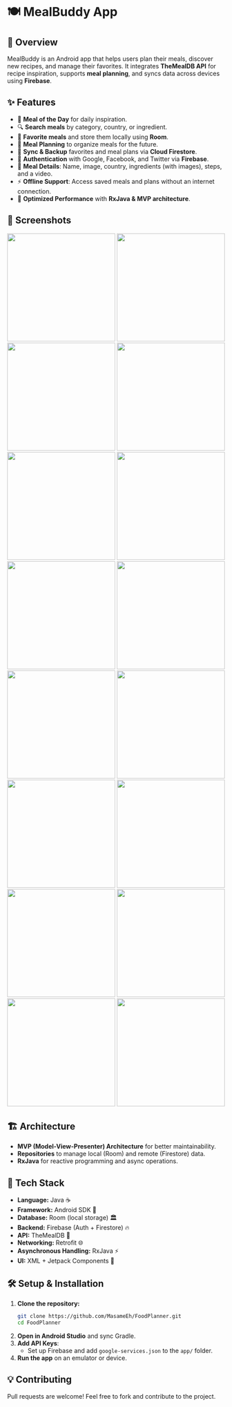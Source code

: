 # 🍽️ MealBuddy App

## 📌 Overview
MealBuddy is an Android app that helps users plan their meals, discover new recipes, and manage their favorites. It integrates **TheMealDB API** for recipe inspiration, supports **meal planning**, and syncs data across devices using **Firebase**.

## ✨ Features
- 🌟 **Meal of the Day** for daily inspiration.
- 🔍 **Search meals** by category, country, or ingredient.
- 📌 **Favorite meals** and store them locally using **Room**.
- 📅 **Meal Planning** to organize meals for the future.
- 🔄 **Sync & Backup** favorites and meal plans via **Cloud Firestore**.
- 👤 **Authentication** with Google, Facebook, and Twitter via **Firebase**.
- 🎥 **Meal Details**: Name, image, country, ingredients (with images), steps, and a video.
- ⚡ **Offline Support**: Access saved meals and plans without an internet connection.
- 🚀 **Optimized Performance** with **RxJava & MVP architecture**.

## 📱 Screenshots
<div align="center">
  <img src="screenshots/splash.jpg" width="250">
  <img src="screenshots/welcome.jpg" width="250">
  <img src="screenshots/google.jpg" width="250">
  <img src="screenshots/login.jpg" width="250">
  <img src="screenshots/signup.jpg" width="250">
  <img src="screenshots/home.jpg" width="250">
  <img src="screenshots/meal_details.jpg" width="250">
  <img src="screenshots/search_options.jpg" width="250">
  <img src="screenshots/ingredients.jpg" width="250">
  <img src="screenshots/meals.jpg" width="250">
  <img src="screenshots/favs.jpg" width="250">
  <img src="screenshots/no_favs.jpg" width="250">
  <img src="screenshots/plans.jpg" width="250">
  <img src="screenshots/profile.jpg" width="250">
  <img src="screenshots/guest.jpeg" width="250">
  <img src="screenshots/offline.jpeg" width="250">
  
</div>

## 🏗️ Architecture
- **MVP (Model-View-Presenter) Architecture** for better maintainability.
- **Repositories** to manage local (Room) and remote (Firestore) data.
- **RxJava** for reactive programming and async operations.

## 🔧 Tech Stack
- **Language:** Java ☕
- **Framework:** Android SDK 📱
- **Database:** Room (local storage) 🏛️
- **Backend:** Firebase (Auth + Firestore) 🔥
- **API:** TheMealDB 🍲
- **Networking:** Retrofit 🌐
- **Asynchronous Handling:** RxJava ⚡
- **UI:** XML + Jetpack Components 🎨

## 🛠️ Setup & Installation
1. **Clone the repository:**
   ```sh
   git clone https://github.com/MasameEh/FoodPlanner.git
   cd FoodPlanner
   ```
2. **Open in Android Studio** and sync Gradle.
3. **Add API Keys**:
   - Set up Firebase and add `google-services.json` to the `app/` folder.
4. **Run the app** on an emulator or device.

## 💡 Contributing
Pull requests are welcome! Feel free to fork and contribute to the project.


